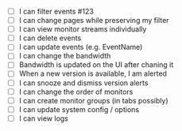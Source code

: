 - [ ] I can filter events #123
- [ ] I can change pages while preserving my filter 
- [ ] I can view monitor streams individually
- [ ] I can delete events
- [ ] I can update events (e.g. EventName)
- [ ] I can change the bandwidth
- [ ] Bandwidth is updated on the UI after chaning it
- [ ] When a new version is available, I am alerted
- [ ] I can snooze and dismiss version alerts
- [ ] I can change the order of monitors
- [ ] I can create monitor groups (in tabs possibly)
- [ ] I can update system config / options
- [ ] I can view logs
